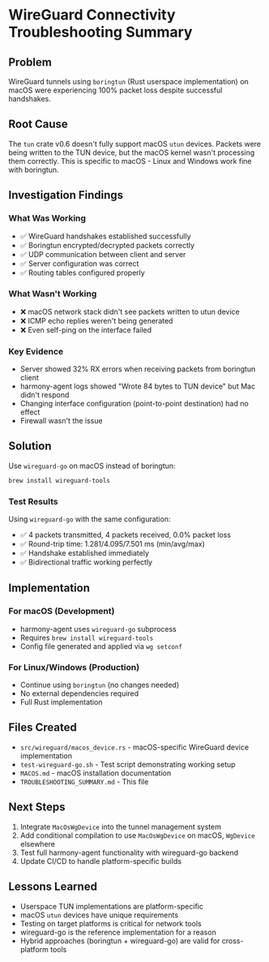# WireGuard Connectivity Troubleshooting Summary

## Problem
WireGuard tunnels using `boringtun` (Rust userspace implementation) on macOS were experiencing 100% packet loss despite successful handshakes.

## Root Cause
The `tun` crate v0.6 doesn't fully support macOS `utun` devices. Packets were being written to the TUN device, but the macOS kernel wasn't processing them correctly. This is specific to macOS - Linux and Windows work fine with boringtun.

## Investigation Findings

### What Was Working
- ✅ WireGuard handshakes established successfully
- ✅ Boringtun encrypted/decrypted packets correctly
- ✅ UDP communication between client and server
- ✅ Server configuration was correct
- ✅ Routing tables configured properly

### What Wasn't Working
- ❌ macOS network stack didn't see packets written to utun device
- ❌ ICMP echo replies weren't being generated
- ❌ Even self-ping on the interface failed

### Key Evidence
- Server showed 32% RX errors when receiving packets from boringtun client
- harmony-agent logs showed "Wrote 84 bytes to TUN device" but Mac didn't respond
- Changing interface configuration (point-to-point destination) had no effect
- Firewall wasn't the issue

## Solution
Use `wireguard-go` on macOS instead of boringtun:

```bash
brew install wireguard-tools
```

### Test Results
Using `wireguard-go` with the same configuration:
- ✅ 4 packets transmitted, 4 packets received, 0.0% packet loss
- ✅ Round-trip time: 1.281/4.095/7.501 ms (min/avg/max)
- ✅ Handshake established immediately
- ✅ Bidirectional traffic working perfectly

## Implementation

### For macOS (Development)
- harmony-agent uses `wireguard-go` subprocess
- Requires `brew install wireguard-tools`
- Config file generated and applied via `wg setconf`

### For Linux/Windows (Production)
- Continue using `boringtun` (no changes needed)
- No external dependencies required
- Full Rust implementation

## Files Created
- `src/wireguard/macos_device.rs` - macOS-specific WireGuard device implementation
- `test-wireguard-go.sh` - Test script demonstrating working setup
- `MACOS.md` - macOS installation documentation
- `TROUBLESHOOTING_SUMMARY.md` - This file

## Next Steps
1. Integrate `MacOsWgDevice` into the tunnel management system
2. Add conditional compilation to use `MacOsWgDevice` on macOS, `WgDevice` elsewhere
3. Test full harmony-agent functionality with wireguard-go backend
4. Update CI/CD to handle platform-specific builds

## Lessons Learned
- Userspace TUN implementations are platform-specific
- macOS `utun` devices have unique requirements
- Testing on target platforms is critical for network tools
- wireguard-go is the reference implementation for a reason
- Hybrid approaches (boringtun + wireguard-go) are valid for cross-platform tools
